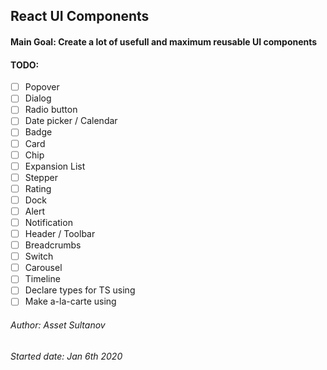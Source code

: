 ## React UI Components

#### Main Goal: Create a lot of usefull and maximum reusable UI components

#### TODO:
- [ ] Popover
- [ ] Dialog
- [ ] Radio button
- [ ] Date picker / Calendar
- [ ] Badge
- [ ] Card
- [ ] Chip
- [ ] Expansion List
- [ ] Stepper
- [ ] Rating
- [ ] Dock
- [ ] Alert
- [ ] Notification
- [ ] Header / Toolbar
- [ ] Breadcrumbs
- [ ] Switch
- [ ] Carousel
- [ ] Timeline
- [ ] Declare types for TS using
- [ ] Make a-la-carte using 

###### Author: Asset Sultanov
###### Started date: Jan 6th 2020
